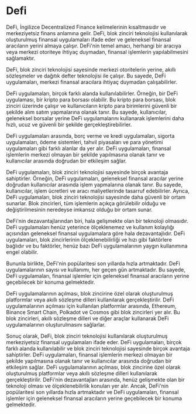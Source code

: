 # Defi

DeFi, İngilizce Decentralized Finance kelimelerinin kısaltmasıdır ve merkeziyetsiz finans anlamına gelir. DeFi, blok zinciri teknolojisi kullanılarak oluşturulmuş finansal uygulamaları ifade eder ve geleneksel finansal aracıların yerini almaya çalışır. DeFi'nin temel amacı, herhangi bir aracıya veya merkezi otoriteye ihtiyaç duymadan, finansal işlemlerin yapılabilmesini sağlamaktır.

DeFi, blok zinciri teknolojisi sayesinde merkezi otoritelerin yerine, akıllı sözleşmeler ve dağıtık defter teknolojisi ile çalışır. Bu sayede, DeFi uygulamaları, merkezi finansal aracılara ihtiyaç duymadan çalışabilirler.

DeFi uygulamaları, birçok farklı alanda kullanılabilirler. Örneğin, bir DeFi uygulaması, bir kripto para borsası olabilir. Bu kripto para borsası, blok zinciri üzerinde çalışır ve kullanıcıların kripto para birimlerini güvenli bir şekilde alım satım yapmalarına olanak tanır. Bu sayede, kullanıcılar, geleneksel borsalar yerine DeFi uygulamalarını kullanarak işlemlerini daha hızlı, ucuz ve güvenli bir şekilde gerçekleştirebilirler.

DeFi uygulamaları arasında, borç verme ve kredi uygulamaları, sigorta uygulamaları, ödeme sistemleri, tahvil piyasaları ve para yönetimi uygulamaları gibi farklı alanlar da yer alır. DeFi uygulamaları, finansal işlemlerin merkezi olmayan bir şekilde yapılmasına olanak tanır ve kullanıcılar arasında doğrudan bir etkileşim sağlar.

DeFi uygulamaları, blok zinciri teknolojisi sayesinde birçok avantaja sahiptirler. Örneğin, DeFi uygulamaları, geleneksel finansal aracılar yerine doğrudan kullanıcılar arasında işlem yapmalarına olanak tanır. Bu sayede, kullanıcılar, işlem ücretleri ve aracı maliyetlerinde tasarruf edebilirler. Ayrıca, DeFi uygulamaları, blok zinciri teknolojisi sayesinde daha güvenli bir ortam sunarlar. Blok zincirleri, tüm işlemlerin açıkça görülebilir olduğu ve değiştirilmesinin neredeyse imkansız olduğu bir ortam sunar.

DeFi'nin dezavantajlarından biri, hala gelişmekte olan bir teknoloji olmasıdır. DeFi uygulamaları henüz yeterince ölçeklenemez ve kullanım kolaylığı açısından geleneksel finansal uygulamalara göre hala dezavantajlıdır. DeFi uygulamaları, blok zincirlerinin ölçeklenebilirliği ve hızı gibi faktörlere bağlıdır ve bu faktörler, henüz bazı DeFi uygulamalarının yaygın kullanımına engel olabilir.

Bununla birlikte, DeFi'nin popülaritesi son yıllarda hızla artmaktadır. DeFi uygulamalarının sayısı ve kullanımı, her geçen gün artmaktadır. Bu sayede, DeFi uygulamaları, finansal işlemler için geleneksel finansal aracıların yerine geçebilecek bir konuma gelmektedir.

DeFi uygulamalarının açılması, blok zincirine özel olarak oluşturulmuş platformlar veya akıllı sözleşme dilleri kullanılarak gerçekleştirilir. DeFi uygulamalarının açılması için kullanılan platformlar arasında, Ethereum, Binance Smart Chain, Polkadot ve Cosmos gibi blok zincirleri yer alır. Bu blok zincirleri, akıllı sözleşme dilleri ve diğer araçlar kullanarak DeFi uygulamalarının oluşturulmasını sağlarlar.

Sonuç olarak, DeFi, blok zinciri teknolojisi kullanılarak oluşturulmuş merkeziyetsiz finansal uygulamaları ifade eder. DeFi uygulamaları, birçok farklı alanda kullanılabilir ve blok zinciri teknolojisi sayesinde birçok avantaja sahiptirler. DeFi uygulamaları, finansal işlemlerin merkezi olmayan bir şekilde yapılmasına olanak tanır ve kullanıcılar arasında doğrudan bir etkileşim sağlar. DeFi uygulamalarının açılması, blok zincirine özel olarak oluşturulmuş platformlar veya akıllı sözleşme dilleri kullanılarak gerçekleştirilir. DeFi'nin dezavantajları arasında, henüz gelişmekte olan bir teknoloji olması ve ölçeklenebilirlik konuları yer alır. Ancak, DeFi'nin popülaritesi son yıllarda hızla artmaktadır ve DeFi uygulamaları, finansal işlemler için geleneksel finansal aracıların yerine geçebilecek bir konuma gelmektedir.